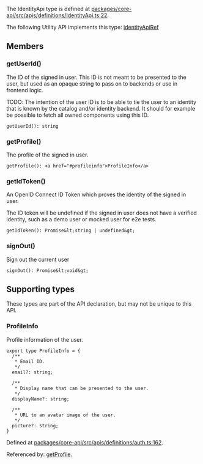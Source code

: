 The IdentityApi type is defined at
[packages/core-api/src/apis/definitions/IdentityApi.ts:22](https://github.com/spotify/backstage/blob/0406ace29aba7332a98ff9ef9feedd65adc75223/packages/core-api/src/apis/definitions/IdentityApi.ts#L22).

The following Utility API implements this type:
[identityApiRef](./README.md#identity)

## Members

### getUserId()

The ID of the signed in user. This ID is not meant to be presented to the user,
but used as an opaque string to pass on to backends or use in frontend logic.

TODO: The intention of the user ID is to be able to tie the user to an identity
that is known by the catalog and/or identity backend. It should for example be
possible to fetch all owned components using this ID.

```
getUserId(): string
```

### getProfile()

The profile of the signed in user.

```
getProfile(): <a href="#profileinfo">ProfileInfo</a>
```

### getIdToken()

An OpenID Connect ID Token which proves the identity of the signed in user.

The ID token will be undefined if the signed in user does not have a verified
identity, such as a demo user or mocked user for e2e tests.

```
getIdToken(): Promise&lt;string | undefined&gt;
```

### signOut()

Sign out the current user

```
signOut(): Promise&lt;void&gt;
```

## Supporting types

These types are part of the API declaration, but may not be unique to this API.

### ProfileInfo

Profile information of the user.

```
export type ProfileInfo = {
  /**
   * Email ID.
   */
  email?: string;

  /**
   * Display name that can be presented to the user.
   */
  displayName?: string;

  /**
   * URL to an avatar image of the user.
   */
  picture?: string;
}
```

Defined at
[packages/core-api/src/apis/definitions/auth.ts:162](https://github.com/spotify/backstage/blob/0406ace29aba7332a98ff9ef9feedd65adc75223/packages/core-api/src/apis/definitions/auth.ts#L162).

Referenced by: [getProfile](#getprofile).
